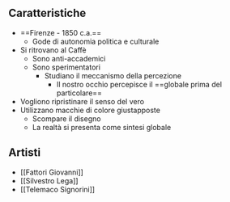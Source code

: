 ## Caratteristiche
- ==Firenze - 1850 c.a.==
	- Gode di autonomia politica e culturale
- Si ritrovano al Caffè 
	- Sono anti-accademici
	- Sono sperimentatori
		- Studiano il meccanismo della percezione
			- Il nostro occhio percepisce il ==globale prima del particolare==
- Vogliono ripristinare il senso del vero
- Utilizzano macchie di colore giustapposte
	- Scompare il disegno
	- La realtà si presenta come sintesi globale
## Artisti
- [[Fattori Giovanni]]
- [[Silvestro Lega]]
- [[Telemaco Signorini]]